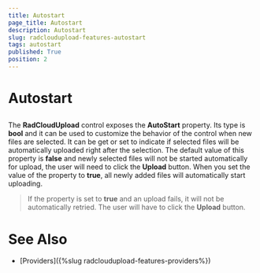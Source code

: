 ```yaml
---
title: Autostart
page_title: Autostart
description: Autostart
slug: radcloudupload-features-autostart
tags: autostart
published: True
position: 2
---
```


# Autostart





## 

The __RadCloudUpload__ control exposes the __AutoStart__ property. Its type is __bool__ and it can be used to customize the behavior of the control when new files are selected. It can be get or set to indicate if selected files will be automatically uploaded right after the selection. The default value of this property is __false__ and newly selected files will not be started automatically for upload, the user will need to click the __Upload__ button. When you set the value of the  property to __true__, all newly added files will automatically start uploading.

>If the property is set to __true__ and an upload fails, it will not be automatically retried. The user will have to click the __Upload__ button.

# See Also

 * [Providers]({%slug radcloudupload-features-providers%})
